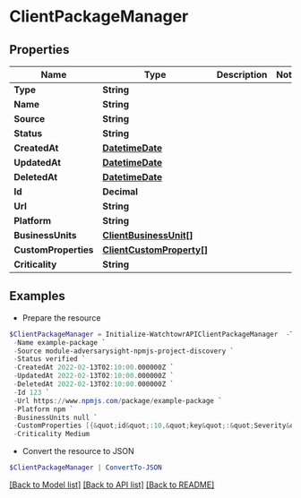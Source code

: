 # ClientPackageManager
## Properties

Name | Type | Description | Notes
------------ | ------------- | ------------- | -------------
**Type** | **String** |  | 
**Name** | **String** |  | 
**Source** | **String** |  | 
**Status** | **String** |  | 
**CreatedAt** | [**DatetimeDate**](DatetimeDate.md) |  | 
**UpdatedAt** | [**DatetimeDate**](DatetimeDate.md) |  | 
**DeletedAt** | [**DatetimeDate**](DatetimeDate.md) |  | 
**Id** | **Decimal** |  | 
**Url** | **String** |  | 
**Platform** | **String** |  | 
**BusinessUnits** | [**ClientBusinessUnit[]**](ClientBusinessUnit.md) |  | 
**CustomProperties** | [**ClientCustomProperty[]**](ClientCustomProperty.md) |  | 
**Criticality** | **String** |  | 

## Examples

- Prepare the resource
```powershell
$ClientPackageManager = Initialize-WatchtowrAPIClientPackageManager  -Type packageManager `
 -Name example-package `
 -Source module-adversarysight-npmjs-project-discovery `
 -Status verified `
 -CreatedAt 2022-02-13T02:10:00.000000Z `
 -UpdatedAt 2022-02-13T02:10:00.000000Z `
 -DeletedAt 2022-02-13T02:10:00.000000Z `
 -Id 123 `
 -Url https://www.npmjs.com/package/example-package `
 -Platform npm `
 -BusinessUnits null `
 -CustomProperties [{&quot;id&quot;:10,&quot;key&quot;:&quot;Severity&quot;,&quot;value&quot;:&quot;normal&quot;,&quot;isPreset&quot;:false,&quot;modelType&quot;:&quot;packageManager&quot;,&quot;modelId&quot;:209,&quot;createdAt&quot;:&quot;2024-09-24T02:37:27.000Z&quot;,&quot;updatedAt&quot;:&quot;2024-09-24T02:38:35.000Z&quot;},{&quot;id&quot;:11,&quot;key&quot;:&quot;Vulnerability&quot;,&quot;value&quot;:&quot;low risk&quot;,&quot;isPreset&quot;:false,&quot;modelType&quot;:&quot;packageManager&quot;,&quot;modelId&quot;:209,&quot;createdAt&quot;:&quot;2024-09-24T02:37:27.000Z&quot;,&quot;updatedAt&quot;:&quot;2024-09-24T02:38:35.000Z&quot;}] `
 -Criticality Medium
```

- Convert the resource to JSON
```powershell
$ClientPackageManager | ConvertTo-JSON
```

[[Back to Model list]](../README.md#documentation-for-models) [[Back to API list]](../README.md#documentation-for-api-endpoints) [[Back to README]](../README.md)

